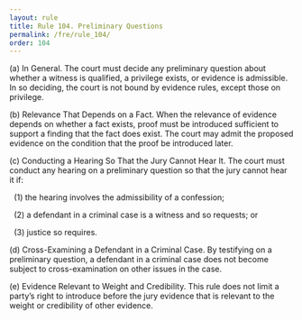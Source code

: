 ```yaml
---
layout: rule
title: Rule 104. Preliminary Questions
permalink: /fre/rule_104/
order: 104
---
```


(a) In General. The court must decide any preliminary question about whether a witness is qualified, a privilege exists, or evidence is admissible. In so deciding, the court is not bound by evidence rules, except those on privilege.


(b) Relevance That Depends on a Fact. When the relevance of evidence depends on whether a fact exists, proof must be introduced sufficient to support a finding that the fact does exist. The court may admit the proposed evidence on the condition that the proof be introduced later.


(c) Conducting a Hearing So That the Jury Cannot Hear It. The court must conduct any hearing on a preliminary question so that the jury cannot hear it if:


&nbsp;&nbsp;(1) the hearing involves the admissibility of a confession;


&nbsp;&nbsp;(2) a defendant in a criminal case is a witness and so requests; or


&nbsp;&nbsp;(3) justice so requires.


(d) Cross-Examining a Defendant in a Criminal Case. By testifying on a preliminary question, a defendant in a criminal case does not become subject to cross-examination on other issues in the case.


(e) Evidence Relevant to Weight and Credibility. This rule does not limit a party’s right to introduce before the jury evidence that is relevant to the weight or credibility of other evidence.

